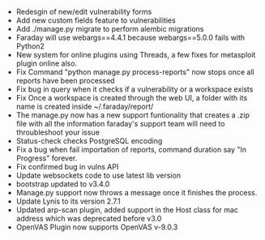  * Redesgin of new/edit vulnerability forms
 * Add new custom fields feature to vulnerabilities
 * Add ./manage.py migrate to perform alembic migrations
 * Faraday will use webargs==4.4.1 because webargs==5.0.0 fails with Python2
 * New system for online plugins using Threads, a few fixes for metasploit plugin online also.
 * Fix Command "python manage.py process-reports" now stops once all reports have been processed
 * Fix bug in query when it checks if a vulnerability or a workspace exists
 * Fix Once a workspace is created through the web UI, a folder with its name is created inside ~/.faraday/report/
 * The manage.py now has a new support funtionality that creates a .zip file with all the information faraday's support team will need to throubleshoot your issue
 * Status-check checks PostgreSQL encoding
 * Fix a bug when fail importation of reports, command duration say "In Progress" forever.
 * Fix confirmed bug in vulns API
 * Update websockets code to use latest lib version
 * bootstrap updated to v3.4.0
 * Manage.py support now throws a message once it finishes the process.
 * Update Lynis to its version 2.7.1
 * Updated arp-scan plugin, added support in the Host class for mac address which was deprecated before v3.0
 * OpenVAS Plugin now supports OpenVAS v-9.0.3
